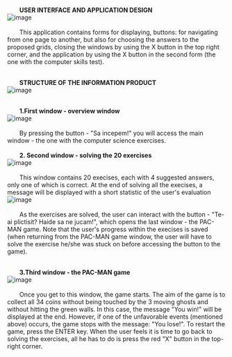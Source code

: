 &emsp;&emsp;**USER INTERFACE AND APPLICATION DESIGN**<br>
![image](https://github.com/user-attachments/assets/ea8e7dbf-405a-48c2-8095-eb6033dc5b8f) <br><br>
&emsp;&emsp;This application contains forms for displaying, buttons: for navigating from one page to another, but also for choosing the answers to the proposed grids, closing the windows by using the X button in the top right corner, and the application by using the X button in the second form (the one with the computer skills test). <br><br>

&emsp;&emsp;**STRUCTURE OF THE INFORMATION PRODUCT**<br>
![image](https://github.com/user-attachments/assets/e7cbda87-1f13-47a2-ba3e-8ba63306b6d6) <br><br>

&emsp;&emsp;**1.First window - overview window**<br>
![image](https://github.com/user-attachments/assets/518072e1-83fe-4e8a-b42a-aa071b7fe7e7) <br><br>
&emsp;&emsp;By pressing the button - "Sa incepem!" you will access the main window - the one with the computer science exercises. <br><br>
&emsp;&emsp;**2. Second window - solving the 20 exercises**<br>
![image](https://github.com/user-attachments/assets/3702bcd9-5c9b-42ff-92c4-6b2cef674564) <br><br>
&emsp;&emsp;This window contains 20 execises, each with 4 suggested answers, only one of which is correct. At the end of solving all the execises, a message will be displayed with a short statistic of the user's evaluation<br>
![image](https://github.com/user-attachments/assets/a20cb91b-bcba-45c1-b29f-410b086ddc02) <br><br>
&emsp;&emsp;As the exercises are solved, the user can interact with the button - "Te-ai plictisit? Haide sa ne jucam!", which opens the last window - the PAC-MAN game. Note that the user's progress within the execises is saved (when returning from the PAC-MAN game window, the user will have to solve the exercise he/she was stuck on before accessing the button to the game). <br><br>

&emsp;&emsp;**3.Third window - the PAC-MAN game**<br>
![image](https://github.com/user-attachments/assets/dbc9f00f-cf61-463f-b828-2f86879b5dbd) <br><br>
&emsp;&emsp;Once you get to this window, the game starts. The aim of the game is to collect all 34 coins without being touched by the 3 moving ghosts and without hitting the green walls. In this case, the message "You win!" will be displayed at the end. However, if one of the unfavorable events (mentioned above) occurs, the game stops with the message: "You lose!". To restart the game, press the ENTER key. When the user feels it is time to go back to solving the exercises, all he has to do is press the red "X" button in the top-right corner.
